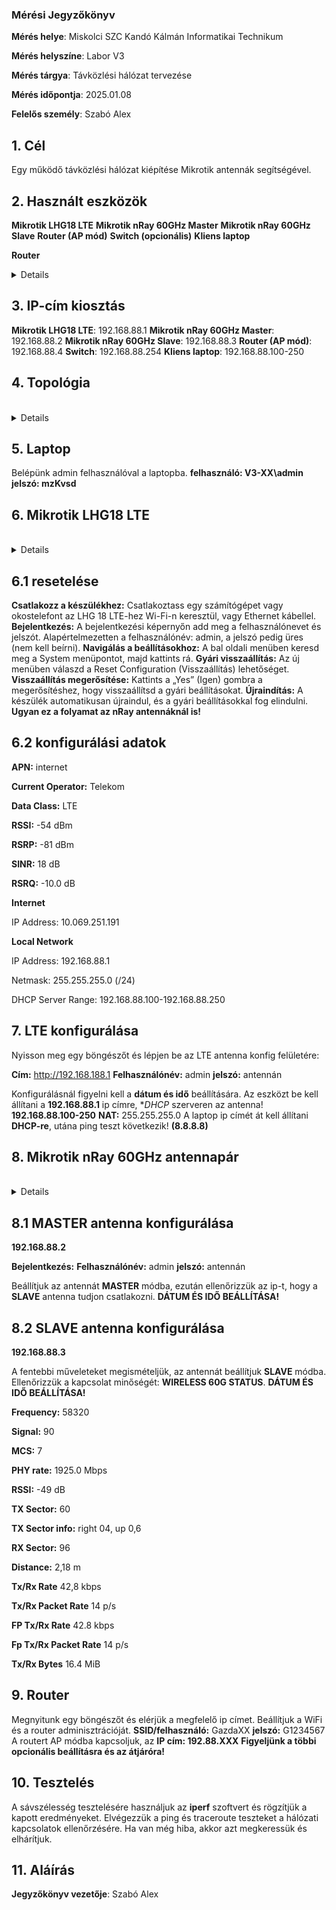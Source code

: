 
### Mérési Jegyzőkönyv

**Mérés helye**: Miskolci SZC Kandó Kálmán Informatikai Technikum 

**Mérés helyszíne**: Labor V3

**Mérés tárgya**: Távközlési hálózat tervezése

**Mérés időpontja**: 2025.01.08

**Felelős személy**: Szabó Alex 

## 1. Cél 
 Egy működő távközlési hálózat kiépítése Mikrotik antennák segítségével. 
 
## 2. Használt eszközök 
**Mikrotik LHG18 LTE** 
**Mikrotik nRay 60GHz Master** 
**Mikrotik nRay 60GHz Slave** 
**Router (AP mód)** 
**Switch (opcionális)** 
**Kliens laptop** 

**Router** 
<br> 
<details> 
<img src="https://github.com/SzAlex04/jegyzokonyv/blob/main/egyeb/asus_soho_router.jfif"/> 
</details> 

## 3. IP-cím kiosztás 
**Mikrotik LHG18 LTE**: 192.168.88.1 
**Mikrotik nRay 60GHz Master**: 192.168.88.2 
**Mikrotik nRay 60GHz Slave**: 192.168.88.3 
**Router (AP mód)**: 192.168.88.4 
**Switch**: 192.168.88.254 
**Kliens laptop**: 192.168.88.100-250 

## 4. Topológia 

 <br> 
 <details> 
 <img src="https://github.com/SzAlex04/jegyzokonyv/blob/main/egyeb/topologia.drawio.png"/> 
 </details> 

## 5. Laptop  
  Belépünk admin felhasználóval a laptopba. 
  **felhasználó: V3-XX\admin** 
  **jelszó: mzKvsd** 

 ## 6. Mikrotik LHG18 LTE  
 
 <br> 
 <details> 
 <img src="https://github.com/SzAlex04/jegyzokonyv/blob/main/egyeb/Mikrotik%20_LHG18_LTE_antenna.jfif"/> 
 </details> 

 ## 6.1 resetelése 
 
  **Csatlakozz a készülékhez:** Csatlakoztass egy számítógépet vagy okostelefont az LHG 18 LTE-hez Wi-Fi-n keresztül, vagy Ethernet kábellel. 
  **Bejelentkezés:** A bejelentkezési képernyőn add meg a felhasználónevet és jelszót. Alapértelmezetten a felhasználónév: admin, a jelszó pedig üres (nem kell beírni). 
  **Navigálás a beállításokhoz:** A bal oldali menüben keresd meg a System menüpontot, majd kattints rá. 
  **Gyári visszaállítás:** Az új menüben válaszd a Reset Configuration (Visszaállítás) lehetőséget. 
  **Visszaállítás megerősítése:** Kattints a „Yes” (Igen) gombra a megerősítéshez, hogy visszaállítsd a gyári beállításokat. 
  **Újraindítás:** A készülék automatikusan újraindul, és a gyári beállításokkal fog elindulni. 
  **Ugyan ez a folyamat az nRay antennáknál is!** 
  
## 6.2 konfigurálási adatok  

  **APN:** internet 
  
  **Current Operator:** Telekom 
  
  **Data Class:** LTE 
  
  **RSSI:** -54 dBm 
  
  **RSRP:** -81 dBm 
  
  **SINR:** 18 dB    
  
  **RSRQ:** -10.0 dB 
  

**Internet** 

 IP Address: 10.069.251.191 

**Local Network** 

 IP Address: 192.168.88.1 

 Netmask: 255.255.255.0 (/24) 

 DHCP Server Range: 192.168.88.100-192.168.88.250 

## 7. LTE konfigurálása  

 Nyisson meg egy böngészőt és lépjen be az LTE antenna konfig felületére: 

 **Cím:** http://192.168.188.1 
 **Felhasználónév:** admin 
 **jelszó:** antennán 

 Konfigurálásnál figyelni kell a **dátum és idő** beállítására. Az eszközt be kell állítani a **192.168.88.1** ip címre, **DHCP* szerveren az antenna! **192.168.88.100-250** 
 **NAT:** 255.255.255.0 
 A laptop ip címét át kell állítani **DHCP-re**, utána ping teszt következik! **(8.8.8.8)** 

## 8. Mikrotik nRay 60GHz antennapár  

   <br> 
   <details> 
   <img src="https://github.com/SzAlex04/jegyzokonyv/blob/main/egyeb/Mikrotik_nRAYG-60_antenna.jfif"/> 
   </details> 
 
## 8.1 MASTER antenna konfigurálása  
 
 **192.168.88.2** 

 **Bejelentkezés:** 
 **Felhasználónév:** admin 
 **jelszó:** antennán 

 Beállítjuk az antennát **MASTER** módba, ezután ellenőrizzük az ip-t, hogy a **SLAVE** antenna tudjon csatlakozni. 
 **DÁTUM ÉS IDŐ BEÁLLÍTÁSA!** 

## 8.2 SLAVE antenna konfigurálása  

 **192.168.88.3** 

 A fentebbi műveleteket megismételjük, az antennát beállítjuk **SLAVE** módba. 
 Ellenőrizzük a kapcsolat minőségét: **WIRELESS 60G STATUS**. 
 **DÁTUM ÉS IDŐ BEÁLLÍTÁSA!** 

 **Frequency:** 58320 
 
 **Signal:** 90 
 
 **MCS:** 7 
 
 **PHY rate:** 1925.0 Mbps 
 
 **RSSI:** -49 dB 
 
 **TX Sector:** 60  
 
 **TX Sector info:** right 04, up 0,6 
 
 **RX Sector:** 96 
 
 **Distance:** 2,18 m 
 
 **Tx/Rx Rate** 42,8 kbps 
 
 **Tx/Rx Packet Rate** 14 p/s 
 
 **FP Tx/Rx Rate** 42.8 kbps 
 
 **Fp Tx/Rx Packet Rate** 14 p/s 
 
 **Tx/Rx Bytes** 16.4 MiB 
 

## 9. Router

 Megnyitunk egy böngészőt és elérjük a megfelelő ip címet. 
 Beállítjuk a WiFi és a router adminisztrációját. 
 **SSID/felhasználó:** GazdaXX 
 **jelszó:** G1234567 
 A routert AP módba kapcsoljuk, az **IP cím: 192.88.XXX** 
 **Figyeljünk a többi opcionális beállításra és az átjáróra!** 

## 10. Tesztelés 

 A sávszélesség tesztelésére használjuk az **iperf** szoftvert és rögzítjük a kapott eredményeket. 
 Elvégezzük a ping és traceroute teszteket a hálózati kapcsolatok ellenőrzésére. 
 Ha van még hiba, akkor azt megkeressük és elhárítjuk. 

## 11. Aláírás 

 **Jegyzőkönyv vezetője**: Szabó Alex 
